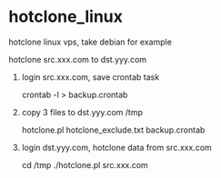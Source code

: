 # hotclone_linux

hotclone linux vps, take debian for example

hotclone src.xxx.com to dst.yyy.com

1) login src.xxx.com, save crontab task

    crontab -l > backup.crontab

2) copy 3 files to dst.yyy.com /tmp

    hotclone.pl
    hotclone_exclude.txt
    backup.crontab

3) login dst.yyy.com, hotclone data from src.xxx.com
    
    cd /tmp
    ./hotclone.pl src.xxx.com
